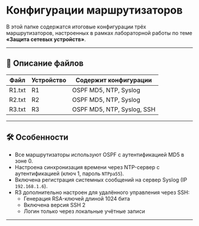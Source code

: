 # Конфигурации маршрутизаторов

В этой папке содержатся итоговые конфигурации трёх маршрутизаторов, настроенных в рамках лабораторной работы по теме **«Защита сетевых устройств»**.

---

## 📄 Описание файлов

| Файл     | Устройство | Содержит конфигурации |
|----------|------------|------------------------|
| R1.txt   | R1         | OSPF MD5, NTP, Syslog |
| R2.txt   | R2         | OSPF MD5, NTP, Syslog |
| R3.txt   | R3         | OSPF MD5, NTP, Syslog, SSH |

---

## 🛠 Особенности

- Все маршрутизаторы используют OSPF с аутентификацией MD5 в зоне 0.
- Настроена синхронизация времени через NTP-сервер с аутентификацией (ключ 1, пароль `NTPpa55`).
- Включена регистрация системных сообщений на сервер Syslog (IP `192.168.1.6`).
- R3 дополнительно настроен для удалённого управления через SSH:
  - Генерация RSA-ключей длиной 1024 бита
  - Включена версия SSH 2
  - Логин только через локальные учётные записи

---
